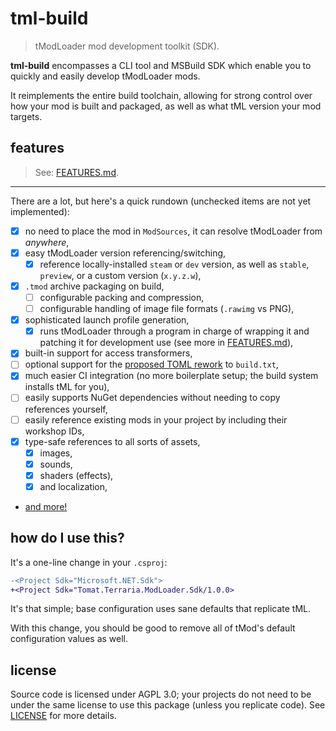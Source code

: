 # tml-build

> tModLoader mod development toolkit (SDK).
 
**tml-build** encompasses a CLI tool and MSBuild SDK which enable you to quickly and easily develop tModLoader mods.

It reimplements the entire build toolchain, allowing for strong control over how your mod is built and packaged, as well as what tML version your mod targets.

## features

> See: [FEATURES.md](FEATURES.md).

---

There are a lot, but here's a quick rundown (unchecked items are not yet implemented):

- [x] no need to place the mod in `ModSources`, it can resolve tModLoader from *anywhere*,
- [x] easy tModLoader version referencing/switching,
  - [x] reference locally-installed `steam` or `dev` version, as well as `stable`, `preview`, or a custom version (`x.y.z.w`),
- [x] `.tmod` archive packaging on build,
  - [ ] configurable packing and compression,
  - [ ] configurable handling of image file formats (`.rawimg` vs PNG),
- [x] sophisticated launch profile generation,
  - [x] runs tModLoader through a program in charge of wrapping it and patching it for development use (see more in [FEATURES.md](FEATURES.md)),
- [x] built-in support for access transformers,
- [ ] optional support for the [proposed TOML rework](https://github.com/tModLoader/tModLoader/issues/4170) to `build.txt`,
- [x] much easier CI integration (no more boilerplate setup; the build system installs tML for you),
- [ ] easily supports NuGet dependencies without needing to copy references yourself,
- [ ] easily reference existing mods in your project by including their workshop IDs,
- [x] type-safe references to all sorts of assets,
  - [x] images,
  - [x] sounds,
  - [x] shaders (effects),
  - [x] and localization,
- [and more!](FEATURES.md)

## how do I use this?

It's a one-line change in your `.csproj`:

```diff
-<Project Sdk="Microsoft.NET.Sdk">
+<Project Sdk="Tomat.Terraria.ModLoader.Sdk/1.0.0>
```

It's that simple; base configuration uses sane defaults that replicate tML.

With this change, you should be good to remove all of tMod's default configuration values as well.

## license

Source code is licensed under AGPL 3.0; your projects do not need to be under the same license to use this package (unless you replicate code). See [LICENSE](LICENSE) for more details.
